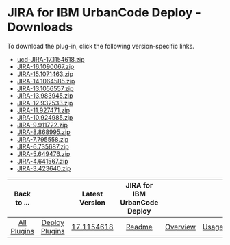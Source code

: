 
# JIRA for IBM UrbanCode Deploy - Downloads

To download the plug-in, click the following version-specific links.
- [ucd-JIRA-17.1154618.zip](https://raw.githubusercontent.com/UrbanCode/IBM-UCD-PLUGINS/main/files/JIRA/ucd-JIRA-17.1154618.zip)
- [JIRA-16.1090067.zip](https://raw.githubusercontent.com/UrbanCode/IBM-UCD-PLUGINS/main/files/JIRA/JIRA-16.1090067.zip)
- [JIRA-15.1071463.zip](https://raw.githubusercontent.com/UrbanCode/IBM-UCD-PLUGINS/main/files/JIRA/JIRA-15.1071463.zip)
- [JIRA-14.1064585.zip](https://raw.githubusercontent.com/UrbanCode/IBM-UCD-PLUGINS/main/files/JIRA/JIRA-14.1064585.zip)
- [JIRA-13.1056557.zip](https://raw.githubusercontent.com/UrbanCode/IBM-UCD-PLUGINS/main/files/JIRA/JIRA-13.1056557.zip)
- [JIRA-13.983945.zip](https://raw.githubusercontent.com/UrbanCode/IBM-UCD-PLUGINS/main/files/JIRA/JIRA-13.983945.zip)
- [JIRA-12.932533.zip](https://raw.githubusercontent.com/UrbanCode/IBM-UCD-PLUGINS/main/files/JIRA/JIRA-12.932533.zip)
- [JIRA-11.927471.zip](https://raw.githubusercontent.com/UrbanCode/IBM-UCD-PLUGINS/main/files/JIRA/JIRA-11.927471.zip)
- [JIRA-10.924985.zip](https://raw.githubusercontent.com/UrbanCode/IBM-UCD-PLUGINS/main/files/JIRA/JIRA-10.924985.zip)
- [JIRA-9.911722.zip](https://raw.githubusercontent.com/UrbanCode/IBM-UCD-PLUGINS/main/files/JIRA/JIRA-9.911722.zip)
- [JIRA-8.868995.zip](https://raw.githubusercontent.com/UrbanCode/IBM-UCD-PLUGINS/main/files/JIRA/JIRA-8.868995.zip)
- [JIRA-7.795558.zip](https://raw.githubusercontent.com/UrbanCode/IBM-UCD-PLUGINS/main/files/JIRA/JIRA-7.795558.zip)
- [JIRA-6.735687.zip](https://raw.githubusercontent.com/UrbanCode/IBM-UCD-PLUGINS/main/files/JIRA/JIRA-6.735687.zip)
- [JIRA-5.649476.zip](https://raw.githubusercontent.com/UrbanCode/IBM-UCD-PLUGINS/main/files/JIRA/JIRA-5.649476.zip)
- [JIRA-4.641567.zip](https://raw.githubusercontent.com/UrbanCode/IBM-UCD-PLUGINS/main/files/JIRA/JIRA-4.641567.zip)
- [JIRA-3.423640.zip](https://raw.githubusercontent.com/UrbanCode/IBM-UCD-PLUGINS/main/files/JIRA/JIRA-3.423640.zip)

|Back to ...||Latest Version|JIRA for IBM UrbanCode Deploy ||||
| :---: | :---: | :---: | :---: | :---: | :---: | :---: |
|[All Plugins](../../index.md)|[Deploy Plugins](../README.md)|[17.1154618](https://raw.githubusercontent.com/UrbanCode/IBM-UCD-PLUGINS/main/files/JIRA/ucd-JIRA-17.1154618.zip)|[Readme](README.md)|[Overview](overview.md)|[Usage](usage.md)|[Steps](steps.md)|
